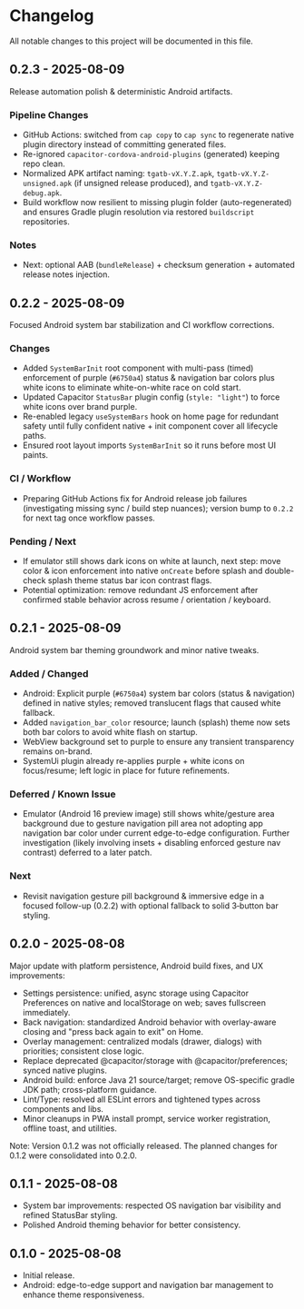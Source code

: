 # Changelog

All notable changes to this project will be documented in this file.

## 0.2.3 - 2025-08-09

Release automation polish & deterministic Android artifacts.

### Pipeline Changes

- GitHub Actions: switched from `cap copy` to `cap sync` to regenerate native plugin directory instead of committing generated files.
- Re-ignored `capacitor-cordova-android-plugins` (generated) keeping repo clean.
- Normalized APK artifact naming: `tgatb-vX.Y.Z.apk`, `tgatb-vX.Y.Z-unsigned.apk` (if unsigned release produced), and `tgatb-vX.Y.Z-debug.apk`.
- Build workflow now resilient to missing plugin folder (auto-regenerated) and ensures Gradle plugin resolution via restored `buildscript` repositories.

### Notes

- Next: optional AAB (`bundleRelease`) + checksum generation + automated release notes injection.

## 0.2.2 - 2025-08-09

Focused Android system bar stabilization and CI workflow corrections.

### Changes

- Added `SystemBarInit` root component with multi-pass (timed) enforcement of purple (`#6750a4`) status & navigation bar colors plus white icons to eliminate white-on-white race on cold start.
- Updated Capacitor `StatusBar` plugin config (`style: "light"`) to force white icons over brand purple.
- Re-enabled legacy `useSystemBars` hook on home page for redundant safety until fully confident native + init component cover all lifecycle paths.
- Ensured root layout imports `SystemBarInit` so it runs before most UI paints.

### CI / Workflow

- Preparing GitHub Actions fix for Android release job failures (investigating missing sync / build step nuances); version bump to `0.2.2` for next tag once workflow passes.

### Pending / Next

- If emulator still shows dark icons on white at launch, next step: move color & icon enforcement into native `onCreate` before splash and double-check splash theme status bar icon contrast flags.
- Potential optimization: remove redundant JS enforcement after confirmed stable behavior across resume / orientation / keyboard.

## 0.2.1 - 2025-08-09

Android system bar theming groundwork and minor native tweaks.

### Added / Changed

- Android: Explicit purple (`#6750a4`) system bar colors (status & navigation) defined in native styles; removed translucent flags that caused white fallback.
- Added `navigation_bar_color` resource; launch (splash) theme now sets both bar colors to avoid white flash on startup.
- WebView background set to purple to ensure any transient transparency remains on-brand.
- SystemUi plugin already re-applies purple + white icons on focus/resume; left logic in place for future refinements.

### Deferred / Known Issue

- Emulator (Android 16 preview image) still shows white/gesture area background due to gesture navigation pill area not adopting app navigation bar color under current edge-to-edge configuration. Further investigation (likely involving insets + disabling enforced gesture nav contrast) deferred to a later patch.

### Next

- Revisit navigation gesture pill background & immersive edge in a focused follow-up (0.2.2) with optional fallback to solid 3‑button bar styling.

## 0.2.0 - 2025-08-08

Major update with platform persistence, Android build fixes, and UX improvements:

- Settings persistence: unified, async storage using Capacitor Preferences on native and localStorage on web; saves fullscreen immediately.
- Back navigation: standardized Android behavior with overlay-aware closing and "press back again to exit" on Home.
- Overlay management: centralized modals (drawer, dialogs) with priorities; consistent close logic.
- Replace deprecated @capacitor/storage with @capacitor/preferences; synced native plugins.
- Android build: enforce Java 21 source/target; remove OS-specific gradle JDK path; cross-platform guidance.
- Lint/Type: resolved all ESLint errors and tightened types across components and libs.
- Minor cleanups in PWA install prompt, service worker registration, offline toast, and utilities.

Note: Version 0.1.2 was not officially released. The planned changes for 0.1.2 were consolidated into 0.2.0.

## 0.1.1 - 2025-08-08

- System bar improvements: respected OS navigation bar visibility and refined StatusBar styling.
- Polished Android theming behavior for better consistency.

## 0.1.0 - 2025-08-08

- Initial release.
- Android: edge-to-edge support and navigation bar management to enhance theme responsiveness.
